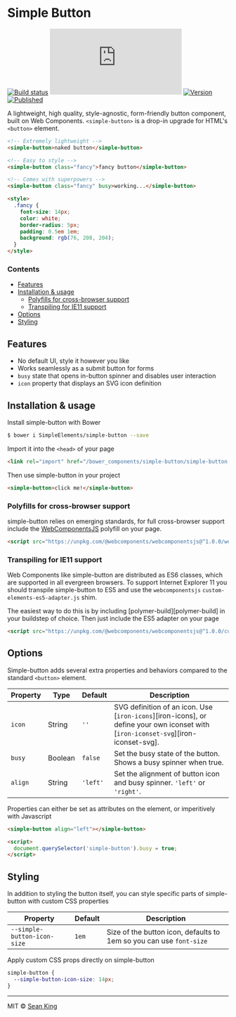 # Simple Button
[![Build status][travis-badge]][travis-url] ![Size][size-badge] [![Version][tag-badge]][releases-url] [![Published][webcomponents-badge]][webcomponents-url]

A lightweight, high quality, style-agnostic, form-friendly button component, built on Web Components. `<simple-button>` is a drop-in upgrade for HTML's `<button>` element. 

<!---
```
<custom-element-demo>
  <template>
    <script src="../webcomponentsjs/webcomponents-lite.js"></script>
    <link rel="import" href="simple-button.html">
    <style>
      button[is="simple-button"] {
        font-family: sans-serif;
        font-size: 14px;
        color: white;
        float: left;
        border-radius: 5px;
        padding: 0.5em 1em;
        margin: 15px 15px 0 0;
        background: rgb(76, 208, 204);
      }
    </style>
    <next-code-block></next-code-block>
  </template>
</custom-element-demo>
```
-->
```html
<!-- Extremely lightweight -->
<simple-button>naked button</simple-button> 

<!-- Easy to style -->
<simple-button class="fancy">fancy button</simple-button>

<!-- Comes with superpowers -->
<simple-button class="fancy" busy>working...</simple-button>

<style>
  .fancy {
    font-size: 14px;
    color: white;
    border-radius: 5px;
    padding: 0.5em 1em;
    background: rgb(76, 208, 204);
  }
</style>
```

### Contents

- [Features](#features)
- [Installation & usage](#installation--usage)
  - [Polyfills for cross-browser support](#polyfills-for-cross-browser-support)
  - [Transpiling for IE11 support](#transpiling-for-ie11-support)
- [Options](#options)
- [Styling](#styling)

## Features

- No default UI, style it however you like
- Works seamlessly as a submit button for forms
- `busy` state that opens in-button spinner and disables user interaction
- `icon` property that displays an SVG icon definition

## Installation & usage

Install simple-button with Bower

```sh
$ bower i SimpleElements/simple-button --save
```

Import it into the `<head>` of your page

```html
<link rel="import" href="/bower_components/simple-button/simple-button.html">
```

Then use simple-button in your project

```html
<simple-button>click me!</simple-button>
```

### Polyfills for cross-browser support

simple-button relies on emerging standards, for full cross-browser support include the [WebComponentsJS](https://github.com/webcomponents/webcomponentsjs) polyfill on your page.

```html
<script src="https://unpkg.com/@webcomponents/webcomponentsjs@^1.0.0/webcomponents-loader.js"></script>
```

### Transpiling for IE11 support

Web Components like simple-button are distributed as ES6 classes, which are supported in all evergreen browsers. To support Internet Explorer 11 you should transpile simple-button to ES5 and use the `webcomponentsjs` `custom-elements-es5-adapter.js` shim. 

The easiest way to do this is by including [polymer-build][polymer-build] in your buildstep of choice. Then just include the ES5 adapter on your page

```html
<script src="https://unpkg.com/@webcomponents/webcomponentsjs@^1.0.0/custom-elements-es5-adapter.js"></script>
```

## Options

Simple-button adds several extra properties and behaviors compared to the standard `<button>` element.

Property      | Type    | Default           | Description                                                                                                                
------------- | ------- | ----------------- | ------------                                                                                                                 
`icon`        | String  | `''`              | SVG definition of an icon. Use [`iron-icons`][iron-icons], or define your own iconset with [`iron-iconset-svg`][iron-iconset-svg]. 
`busy`        | Boolean | `false`           | Set the busy state of the button. Shows a busy spinner when true.                                                          
`align`       | String  | `'left'`          | Set the alignment of button icon and busy spinner. `'left'` or `'right'`.                                         

Properties can either be set as attributes on the element, or imperitively with Javascript

```html
<simple-button align="left"></simple-button> 

<script>
  document.querySelector('simple-button').busy = true;
</script>
```

## Styling
In addition to styling the button itself, you can style specific parts of simple-button with custom CSS properties

Property                      | Default   | Description                                                          
----------------------------- | --------- | ------------                                                         
`--simple-button-icon-size`   | `1em`     | Size of the button icon, defaults to 1em so you can use `font-size`

Apply custom CSS props directly on simple-button

```css
simple-button {
  --simple-button-icon-size: 14px;
}
```

***

MIT © [Sean King](https://twitter.com/seaneking)

[tag-badge]: https://img.shields.io/github/tag/SimpleElements/simple-button.svg
[releases-url]: https://github.com/SimpleElements/simple-button/releases
[travis-badge]: https://img.shields.io/travis/SimpleElements/simple-button.svg
[travis-url]: https://travis-ci.org/SimpleElements/simple-button
[size-badge]: https://badges.herokuapp.com/size/github/SimpleElements/simple-button/master/simple-button.html?gzip=true
[webcomponents-badge]: https://img.shields.io/badge/webcomponents.org-published-blue.svg
[webcomponents-url]: https://www.webcomponents.org/element/SimpleElements/simple-button
